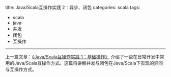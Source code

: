 title: Java/Scala互操作实践 2：异步、闭包
categories: scala
tags:
- scala
- java
- 并发
- 闭包
- 互操作
---

上一篇文章：[《Java/Scala互操作实践 1：基础操作》](http://www.yangbajing.me/2016/10/10/java-scala%E4%BA%92%E6%93%8D%E4%BD%9C%E5%AE%9E%E8%B7%B5%201%EF%BC%9A%E5%9F%BA%E7%A1%80%E6%93%8D%E4%BD%9C/) 介绍了一些在日常开发中常用的Java/Scala互操作方式。这篇将讲解并发与闭包在Java/Scala下实现的异同与互操作方式。
